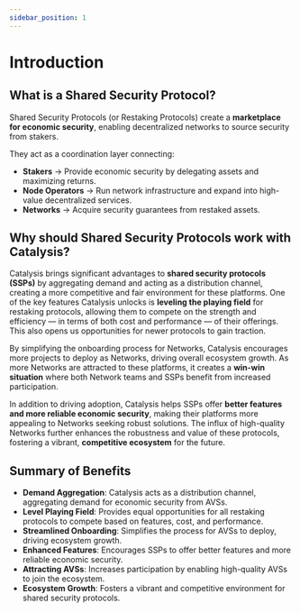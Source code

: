 ```yaml
---
sidebar_position: 1
---
```


# Introduction

## What is a Shared Security Protocol?

Shared Security Protocols (or Restaking Protocols) create a **marketplace for economic security**, enabling decentralized networks to source security from stakers.

They act as a coordination layer connecting:
- **Stakers** → Provide economic security by delegating assets and maximizing returns.
- **Node Operators** → Run network infrastructure and expand into high-value decentralized services.
- **Networks** → Acquire security guarantees from restaked assets.

## Why should Shared Security Protocols work with Catalysis?

Catalysis brings significant advantages to **shared security protocols (SSPs)** by aggregating demand and acting as a distribution channel, creating a more competitive and fair environment for these platforms. One of the key features Catalysis unlocks is **leveling the playing field** for restaking protocols, allowing them to compete on the strength and efficiency — in terms of both cost and performance — of their offerings. This also opens us opportunities for newer protocols to gain traction.

By simplifying the onboarding process for Networks, Catalysis encourages more projects to deploy as Networks, driving overall ecosystem growth. As more Networks are attracted to these platforms, it creates a **win-win situation** where both Network teams and SSPs benefit from increased participation.

In addition to driving adoption, Catalysis helps SSPs offer **better features and more reliable economic security**, making their platforms more appealing to Networks seeking robust solutions. The influx of high-quality Networks further enhances the robustness and value of these protocols, fostering a vibrant, **competitive ecosystem** for the future.

## Summary of Benefits

- **Demand Aggregation**: Catalysis acts as a distribution channel, aggregating demand for economic security from AVSs.
- **Level Playing Field**: Provides equal opportunities for all restaking protocols to compete based on features, cost, and performance.
- **Streamlined Onboarding**: Simplifies the process for AVSs to deploy, driving ecosystem growth.
- **Enhanced Features**: Encourages SSPs to offer better features and more reliable economic security.
- **Attracting AVSs**: Increases participation by enabling high-quality AVSs to join the ecosystem.
- **Ecosystem Growth**: Fosters a vibrant and competitive environment for shared security protocols.